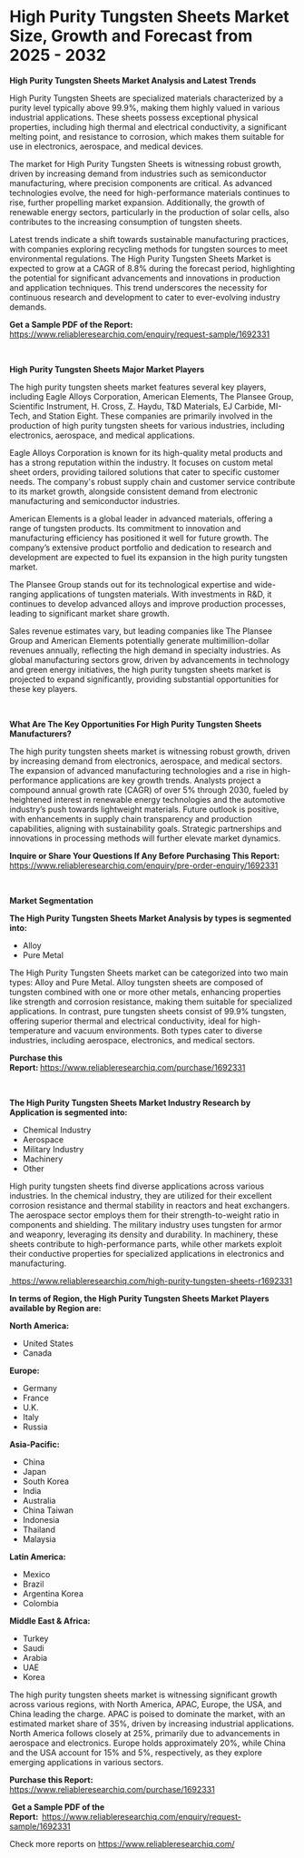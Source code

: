 <p><h1>High Purity Tungsten Sheets Market Size, Growth and Forecast from 2025 - 2032</h1></p><p><strong>High Purity Tungsten Sheets Market Analysis and Latest Trends</strong></p>
<p><p>High Purity Tungsten Sheets are specialized materials characterized by a purity level typically above 99.9%, making them highly valued in various industrial applications. These sheets possess exceptional physical properties, including high thermal and electrical conductivity, a significant melting point, and resistance to corrosion, which makes them suitable for use in electronics, aerospace, and medical devices. </p><p>The market for High Purity Tungsten Sheets is witnessing robust growth, driven by increasing demand from industries such as semiconductor manufacturing, where precision components are critical. As advanced technologies evolve, the need for high-performance materials continues to rise, further propelling market expansion. Additionally, the growth of renewable energy sectors, particularly in the production of solar cells, also contributes to the increasing consumption of tungsten sheets.</p><p>Latest trends indicate a shift towards sustainable manufacturing practices, with companies exploring recycling methods for tungsten sources to meet environmental regulations. The High Purity Tungsten Sheets Market is expected to grow at a CAGR of 8.8% during the forecast period, highlighting the potential for significant advancements and innovations in production and application techniques. This trend underscores the necessity for continuous research and development to cater to ever-evolving industry demands.</p></p>
<p><strong>Get a Sample PDF of the Report:&nbsp;</strong> <a href="https://www.reliableresearchiq.com/enquiry/request-sample/1692331?utm_campaign=120&utm_medium=2&utm_source=Github&utm_content=ia&utm_term=07012025&utm_id=high-purity-tungsten-sheets">https://www.reliableresearchiq.com/enquiry/request-sample/1692331</a></p>
<p>&nbsp;</p>
<p><strong>High Purity Tungsten Sheets Major Market Players</strong></p>
<p><p>The high purity tungsten sheets market features several key players, including Eagle Alloys Corporation, American Elements, The Plansee Group, Scientific Instrument, H. Cross, Z. Haydu, T&D Materials, EJ Carbide, MI-Tech, and Station Eight. These companies are primarily involved in the production of high purity tungsten sheets for various industries, including electronics, aerospace, and medical applications.</p><p>Eagle Alloys Corporation is known for its high-quality metal products and has a strong reputation within the industry. It focuses on custom metal sheet orders, providing tailored solutions that cater to specific customer needs. The company's robust supply chain and customer service contribute to its market growth, alongside consistent demand from electronic manufacturing and semiconductor industries.</p><p>American Elements is a global leader in advanced materials, offering a range of tungsten products. Its commitment to innovation and manufacturing efficiency has positioned it well for future growth. The company’s extensive product portfolio and dedication to research and development are expected to fuel its expansion in the high purity tungsten market.</p><p>The Plansee Group stands out for its technological expertise and wide-ranging applications of tungsten materials. With investments in R&D, it continues to develop advanced alloys and improve production processes, leading to significant market share growth.</p><p>Sales revenue estimates vary, but leading companies like The Plansee Group and American Elements potentially generate multimillion-dollar revenues annually, reflecting the high demand in specialty industries. As global manufacturing sectors grow, driven by advancements in technology and green energy initiatives, the high purity tungsten sheets market is projected to expand significantly, providing substantial opportunities for these key players.</p></p>
<p>&nbsp;</p>
<p><strong>What Are The Key Opportunities For High Purity Tungsten Sheets Manufacturers?</strong></p>
<p><p>The high purity tungsten sheets market is witnessing robust growth, driven by increasing demand from electronics, aerospace, and medical sectors. The expansion of advanced manufacturing technologies and a rise in high-performance applications are key growth trends. Analysts project a compound annual growth rate (CAGR) of over 5% through 2030, fueled by heightened interest in renewable energy technologies and the automotive industry’s push towards lightweight materials. Future outlook is positive, with enhancements in supply chain transparency and production capabilities, aligning with sustainability goals. Strategic partnerships and innovations in processing methods will further elevate market dynamics.</p></p>
<p><strong>Inquire or Share Your Questions If Any Before Purchasing This Report:</strong> <a href="https://www.reliableresearchiq.com/enquiry/pre-order-enquiry/1692331?utm_campaign=120&utm_medium=2&utm_source=Github&utm_content=ia&utm_term=07012025&utm_id=high-purity-tungsten-sheets">https://www.reliableresearchiq.com/enquiry/pre-order-enquiry/1692331</a></p>
<p>&nbsp;</p>
<p><strong>Market Segmentation</strong></p>
<p><strong>The High Purity Tungsten Sheets Market Analysis by types is segmented into:</strong></p>
<p><ul><li>Alloy</li><li>Pure Metal</li></ul></p>
<p><p>The High Purity Tungsten Sheets market can be categorized into two main types: Alloy and Pure Metal. Alloy tungsten sheets are composed of tungsten combined with one or more other metals, enhancing properties like strength and corrosion resistance, making them suitable for specialized applications. In contrast, pure tungsten sheets consist of 99.9% tungsten, offering superior thermal and electrical conductivity, ideal for high-temperature and vacuum environments. Both types cater to diverse industries, including aerospace, electronics, and medical sectors.</p></p>
<p><strong>Purchase this Report:&nbsp;</strong><a href="https://www.reliableresearchiq.com/purchase/1692331?utm_campaign=120&utm_medium=2&utm_source=Github&utm_content=ia&utm_term=07012025&utm_id=high-purity-tungsten-sheets">https://www.reliableresearchiq.com/purchase/1692331</a></p>
<p>&nbsp;</p>
<p><strong>The High Purity Tungsten Sheets Market Industry Research by Application is segmented into:</strong></p>
<p><ul><li>Chemical Industry</li><li>Aerospace</li><li>Military Industry</li><li>Machinery</li><li>Other</li></ul></p>
<p><p>High purity tungsten sheets find diverse applications across various industries. In the chemical industry, they are utilized for their excellent corrosion resistance and thermal stability in reactors and heat exchangers. The aerospace sector employs them for their strength-to-weight ratio in components and shielding. The military industry uses tungsten for armor and weaponry, leveraging its density and durability. In machinery, these sheets contribute to high-performance parts, while other markets exploit their conductive properties for specialized applications in electronics and manufacturing.</p></p>
<p><a href="https://www.reliableresearchiq.com/high-purity-tungsten-sheets-r1692331?utm_campaign=120&utm_medium=2&utm_source=Github&utm_content=ia&utm_term=07012025&utm_id=high-purity-tungsten-sheets">&nbsp;https://www.reliableresearchiq.com/high-purity-tungsten-sheets-r1692331</a></p>
<p><strong>In terms of Region, the High Purity Tungsten Sheets Market Players available by Region are:</strong></p>
<p>
    <p> <strong> North America: </strong>
        <ul>
            <li>United States</li>
            <li>Canada</li>
        </ul>
        </p> 
    <p> <strong> Europe: </strong>
        <ul>
            <li>Germany</li>
            <li>France</li>
            <li>U.K.</li>
            <li>Italy</li>
            <li>Russia</li>
        </ul>
        </p> 
    <p> <strong> Asia-Pacific: </strong>
        <ul>
            <li>China</li>
            <li>Japan</li>
            <li>South Korea</li>
            <li>India</li>
            <li>Australia</li>
            <li>China Taiwan</li>
            <li>Indonesia</li>
            <li>Thailand</li>
            <li>Malaysia</li>
        </ul>
        </p> 
    <p> <strong> Latin America: </strong>
        <ul>
            <li>Mexico</li>
            <li>Brazil</li>
            <li>Argentina Korea</li>
            <li>Colombia</li>
        </ul>
        </p> 
    <p> <strong> Middle East & Africa: </strong>
        <ul>
            <li>Turkey</li>
            <li>Saudi</li>
            <li>Arabia</li>
            <li>UAE</li>
            <li>Korea</li>
        </ul>
    </p>
    </p>
<p><p>The high purity tungsten sheets market is witnessing significant growth across various regions, with North America, APAC, Europe, the USA, and China leading the charge. APAC is poised to dominate the market, with an estimated market share of 35%, driven by increasing industrial applications. North America follows closely at 25%, primarily due to advancements in aerospace and electronics. Europe holds approximately 20%, while China and the USA account for 15% and 5%, respectively, as they explore emerging applications in various sectors.</p></p>
<p><strong>Purchase this Report: </strong><a href="https://www.reliableresearchiq.com/purchase/1692331?utm_campaign=120&utm_medium=2&utm_source=Github&utm_content=ia&utm_term=07012025&utm_id=high-purity-tungsten-sheets">https://www.reliableresearchiq.com/purchase/1692331</a></p>
<p>&nbsp;<strong>Get a Sample PDF of the Report:&nbsp;&nbsp;</strong><a href="https://www.reliableresearchiq.com/enquiry/request-sample/1692331?utm_campaign=120&utm_medium=2&utm_source=Github&utm_content=ia&utm_term=07012025&utm_id=high-purity-tungsten-sheets">https://www.reliableresearchiq.com/enquiry/request-sample/1692331</a></p>
<p><strong></strong></p>
<p>Check more reports on <a href="https://www.reliableresearchiq.com/?utm_campaign=120&utm_medium=2&utm_source=Github&utm_content=ia&utm_term=07012025&utm_id=high-purity-tungsten-sheets">https://www.reliableresearchiq.com/</a></p>